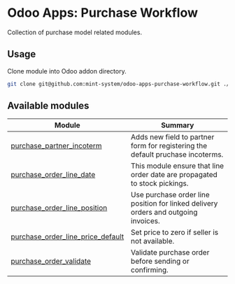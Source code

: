 # Odoo Apps: Purchase Workflow

Collection of purchase model related modules.

## Usage

Clone module into Odoo addon directory.

```bash
git clone git@github.com:mint-system/odoo-apps-purchase-workflow.git ./addons/purchase_workflow
```

## Available modules

| Module                                                                  | Summary                                                                            |
| ----------------------------------------------------------------------- | ---------------------------------------------------------------------------------- |
| [purchase_partner_incoterm](purchase_partner_incoterm/)                 | Adds new field to partner form for registering the default pruchase incoterms.     |
| [purchase_order_line_date](purchase_order_line_date/)                   | This module ensure that line order date are propagated to stock pickings.          |
| [purchase_order_line_position](purchase_order_line_position/)           | Use purchase order line position for linked delivery orders and outgoing invoices. |
| [purchase_order_line_price_default](purchase_order_line_price_default/) | Set price to zero if seller is not available.                                      |
| [purchase_order_validate](purchase_order_validate/)                     | Validate purchase order before sending or confirming.                              |

